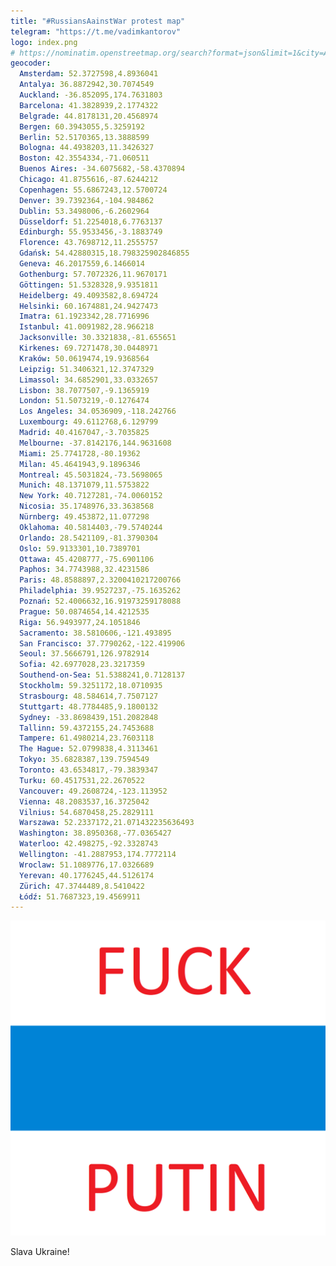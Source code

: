 ```yaml
---
title: "#RussiansAainstWar protest map"
telegram: "https://t.me/vadimkantorov"
logo: index.png
# https://nominatim.openstreetmap.org/search?format=json&limit=1&city=Amsterdam
geocoder:
  Amsterdam: 52.3727598,4.8936041
  Antalya: 36.8872942,30.7074549
  Auckland: -36.852095,174.7631803
  Barcelona: 41.3828939,2.1774322
  Belgrade: 44.8178131,20.4568974
  Bergen: 60.3943055,5.3259192
  Berlin: 52.5170365,13.3888599
  Bologna: 44.4938203,11.3426327
  Boston: 42.3554334,-71.060511
  Buenos Aires: -34.6075682,-58.4370894
  Chicago: 41.8755616,-87.6244212
  Copenhagen: 55.6867243,12.5700724
  Denver: 39.7392364,-104.984862
  Dublin: 53.3498006,-6.2602964
  Düsseldorf: 51.2254018,6.7763137
  Edinburgh: 55.9533456,-3.1883749
  Florence: 43.7698712,11.2555757
  Gdańsk: 54.42880315,18.798325902846855
  Geneva: 46.2017559,6.1466014
  Gothenburg: 57.7072326,11.9670171
  Göttingen: 51.5328328,9.9351811
  Heidelberg: 49.4093582,8.694724
  Helsinki: 60.1674881,24.9427473
  Imatra: 61.1923342,28.7716996
  Istanbul: 41.0091982,28.966218
  Jacksonville: 30.3321838,-81.655651
  Kirkenes: 69.7271478,30.0448971
  Kraków: 50.0619474,19.9368564
  Leipzig: 51.3406321,12.3747329
  Limassol: 34.6852901,33.0332657
  Lisbon: 38.7077507,-9.1365919
  London: 51.5073219,-0.1276474
  Los Angeles: 34.0536909,-118.242766
  Luxembourg: 49.6112768,6.129799
  Madrid: 40.4167047,-3.7035825
  Melbourne: -37.8142176,144.9631608
  Miami: 25.7741728,-80.19362
  Milan: 45.4641943,9.1896346
  Montreal: 45.5031824,-73.5698065
  Munich: 48.1371079,11.5753822
  New York: 40.7127281,-74.0060152
  Nicosia: 35.1748976,33.3638568
  Nürnberg: 49.453872,11.077298
  Oklahoma: 40.5814403,-79.5740244
  Orlando: 28.5421109,-81.3790304
  Oslo: 59.9133301,10.7389701
  Ottawa: 45.4208777,-75.6901106
  Paphos: 34.7743988,32.4231586
  Paris: 48.8588897,2.3200410217200766
  Philadelphia: 39.9527237,-75.1635262
  Poznań: 52.4006632,16.91973259178088
  Prague: 50.0874654,14.4212535
  Riga: 56.9493977,24.1051846
  Sacramento: 38.5810606,-121.493895
  San Francisco: 37.7790262,-122.419906
  Seoul: 37.5666791,126.9782914
  Sofia: 42.6977028,23.3217359
  Southend-on-Sea: 51.5388241,0.7128137
  Stockholm: 59.3251172,18.0710935
  Strasbourg: 48.584614,7.7507127
  Stuttgart: 48.7784485,9.1800132
  Sydney: -33.8698439,151.2082848
  Tallinn: 59.4372155,24.7453688
  Tampere: 61.4980214,23.7603118
  The Hague: 52.0799838,4.3113461
  Tokyo: 35.6828387,139.7594549
  Toronto: 43.6534817,-79.3839347
  Turku: 60.4517531,22.2670522
  Vancouver: 49.2608724,-123.113952
  Vienna: 48.2083537,16.3725042
  Vilnius: 54.6870458,25.2829111
  Warszawa: 52.2337172,21.071432235636493
  Washington: 38.8950368,-77.0365427
  Waterloo: 42.498275,-92.3328743
  Wellington: -41.2887953,174.7772114
  Wroclaw: 51.1089776,17.0326689
  Yerevan: 40.1776245,44.5126174
  Zürich: 47.3744489,8.5410422
  Łódź: 51.7687323,19.4569911
---
```

![site logo](index.png)

Slava Ukraine!
